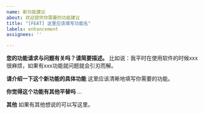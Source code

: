 ```yaml
---
name: 新功能建议
about: 欢迎提供你需要的功能建议
title: "[FEAT] 这里应该填写功能名"
labels: enhancement
assignees: ''

---
```


**您的功能请求与问题有关吗？请简要描述。**
比如说：我平时在使用软件的时候xxx很麻烦，如果有xxx功能就问题就会引刃而解。

**请介绍一下这个新功能的具体功能**
这里应该清晰地填写你需要的功能。

**你觉得这个功能有其他平替吗**
...

**其他**
如果有其他想说的可以写这里。
